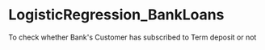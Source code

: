 # LogisticRegression_BankLoans
To check whether Bank's Customer has subscribed to Term deposit or not
